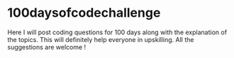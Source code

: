 # 100daysofcodechallenge
Here I will post coding questions for 100 days along with the explanation of the topics. 
This will definitely help everyone in upskilling.
All the suggestions are welcome !
